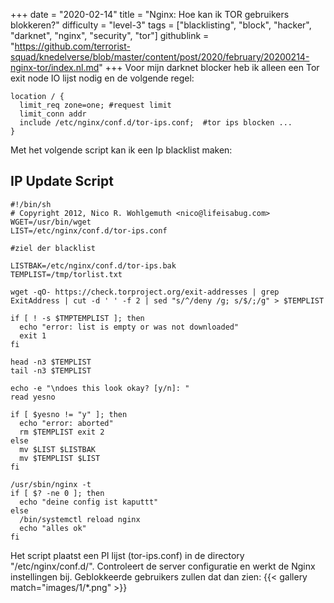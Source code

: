 +++
date = "2020-02-14"
title = "Nginx: Hoe kan ik TOR gebruikers blokkeren?"
difficulty = "level-3"
tags = ["blacklisting", "block", "hacker", "darknet", "nginx", "security", "tor"]
githublink = "https://github.com/terrorist-squad/knedelverse/blob/master/content/post/2020/february/20200214-nginx-tor/index.nl.md"
+++
Voor mijn darknet blocker heb ik alleen een Tor exit node IO lijst nodig en de volgende regel:
```
location / { 
  limit_req zone=one; #request limit 
  limit_conn addr 
  include /etc/nginx/conf.d/tor-ips.conf;  #tor ips blocken ... 
}

```
Met het volgende script kan ik een Ip blacklist maken:
## IP Update Script

```
#!/bin/sh 
# Copyright 2012, Nico R. Wohlgemuth <nico@lifeisabug.com> WGET=/usr/bin/wget 
LIST=/etc/nginx/conf.d/tor-ips.conf 

#ziel der blacklist 

LISTBAK=/etc/nginx/conf.d/tor-ips.bak 
TEMPLIST=/tmp/torlist.txt 

wget -qO- https://check.torproject.org/exit-addresses | grep ExitAddress | cut -d ' ' -f 2 | sed "s/^/deny /g; s/$/;/g" > $TEMPLIST 

if [ ! -s $TMPTEMPLIST ]; then 
  echo "error: list is empty or was not downloaded" 
  exit 1 
fi 

head -n3 $TEMPLIST 
tail -n3 $TEMPLIST 

echo -e "\ndoes this look okay? [y/n]: " 
read yesno 

if [ $yesno != "y" ]; then 
  echo "error: aborted" 
  rm $TEMPLIST exit 2 
else 
  mv $LIST $LISTBAK 
  mv $TEMPLIST $LIST 
fi 

/usr/sbin/nginx -t 
if [ $? -ne 0 ]; then 
  echo "deine config ist kaputtt" 
else 
  /bin/systemctl reload nginx 
  echo "alles ok" 
fi

```
Het script plaatst een PI lijst (tor-ips.conf) in de directory "/etc/nginx/conf.d/". Controleert de server configuratie en werkt de Nginx instellingen bij. Geblokkeerde gebruikers zullen dat dan zien:
{{< gallery match="images/1/*.png" >}}